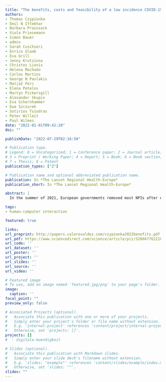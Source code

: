 ```yaml
---
title: "The benefits, costs and feasibility of a low incidence COVID-19 strategy"
authors:
- Thomas Czypionka
- Emil N Iftekhar
- Barbara Prainsack
- Viola Priesemann
- Simon Bauer
- admin
- Sarah Cuschieri
- Enrico Glaab
- Eva Grill
- Jenny Krutzinna
- Christos Lionis
- Helena Machado
- Carlos Martins
- George N Pavlakis
- Matjaž Perc
- Elena Petelos
- Martyn Pickersgill
- Alexander Skupin
- Eva Schernhammer
- Ewa Szczurek
- Sotirios Tsiodras
- Peter Willeit
- Paul Wilmes
date: "2022-01-01T09:42:20"
doi: ""

publishDate: "2022-07-29T02:16:50"

# Publication type.
# Legend: 0 = Uncategorized; 1 = Conference paper; 2 = Journal article;
# 3 = Preprint / Working Paper; 4 = Report; 5 = Book; 6 = Book section;
# 7 = Thesis; 8 = Patent
publication_types: ["2"]

# Publication name and optional abbreviated publication name.
publication: In *The Lancet Regional Health-Europe*
publication_short: In *The Lancet Regional Health-Europe*

abstract: |
  In the summer of 2021, European governments removed most NPIs after experiencing prolonged second and third waves of the COVID-19 pandemic. Most countries failed to achieve immunization rates high enough to avoid resurgence of the virus. Public health strategies for autumn and winter 2021 have ranged from countries aiming at low incidence by re-introducing NPIs to accepting high incidence levels. However, such high incidence strategies almost certainly lead to the very consequences that they seek to avoid: restrictions that harm people and economies. At high incidence, the important pandemic containment measure ‘test-trace-isolate-support’ becomes inefficient. At that point, the spread of SARS-CoV-2 and its numerous harmful consequences can likely only be controlled through restrictions. We argue that all European countries need to pursue a low incidence strategy in a coordinated manner. Such …

tags:
- human-computer interaction

featured: true

links:
url_preprint: http://papers.calerovaldez.com/czypionka2022benefits.pdf
url_pdf: https://www.sciencedirect.com/science/article/pii/S2666776221002805
url_code: ''
url_dataset: ''
url_poster: ''
url_project: ''
url_slides: ''
url_source: ''
url_video: ''

# Featured image
# To use, add an image named 'featured.jpg/png' to your page's folder.
image:
  caption: ''
focal_point: ""
preview_only: false

# Associated Projects (optional).
#   Associate this publication with one or more of your projects.
#   Simply enter your project's folder or file name without extension.
#   E.g. 'internal-project' references 'content/project/internal-project/index.md'.
#   Otherwise, set 'projects: []'.
projects: []
#  - digitale-muendigkeit

# Slides (optional).
#   Associate this publication with Markdown slides.
#   Simply enter your slide deck's filename without extension.
#   E.g. 'slides: "example"' references 'content/slides/example/index.md'.
#   Otherwise, set 'slides: ""'.
slides: ""
---
```


